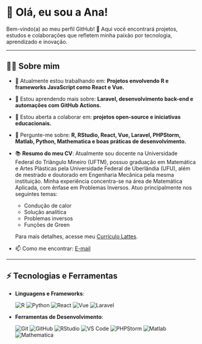 # 👋 Olá, eu sou a Ana! 

Bem-vindo(a) ao meu perfil GitHub! 🚀 Aqui você encontrará projetos, estudos e colaborações que refletem minha paixão por tecnologia, aprendizado e inovação.

---

## 👩‍💻 Sobre mim
- 🔭 Atualmente estou trabalhando em: **Projetos envolvendo R e frameworks JavaScript como React e Vue.**
- 🌱 Estou aprendendo mais sobre: **Laravel, desenvolvimento back-end e automações com GitHub Actions.**
- 🤝 Estou aberta a colaborar em: **projetos open-source e iniciativas educacionais.**
- 💬 Pergunte-me sobre: **R, RStudio, React, Vue, Laravel, PHPStorm, Matlab, Python, Mathematica e boas práticas de desenvolvimento.**
- 📚 **Resumo do meu CV**:
  Atualmente sou docente na Universidade Federal do Triângulo Mineiro (UFTM), possuo graduação em Matemática e Artes Plásticas pela Universidade Federal de Uberlândia (UFU), além de mestrado e doutorado em Engenharia Mecânica pela mesma instituição. Minha experiência concentra-se na área de Matemática Aplicada, com ênfase em Problemas Inversos. Atuo principalmente nos seguintes temas:
  - Condução de calor
  - Solução analítica
  - Problemas inversos
  - Funções de Green

  Para mais detalhes, acesse meu [Currículo Lattes](https://lattes.cnpq.br/5582801060910261). 

- 📫 Como me encontrar: [E-mail](mailto:anapaula.fernandes@uftm.edu.br)

---

## ⚡ Tecnologias e Ferramentas
- **Linguagens e Frameworks**:  

  ![R](https://img.shields.io/badge/-R-276DC3?logo=r&logoColor=white&style=flat-square)
  ![Python](https://img.shields.io/badge/-Python-3776AB?logo=python&logoColor=white&style=flat-square)
  ![React](https://img.shields.io/badge/-React-61DAFB?logo=react&logoColor=black&style=flat-square)
  ![Vue](https://img.shields.io/badge/-Vue.js-4FC08D?logo=vue.js&logoColor=white&style=flat-square)
  ![Laravel](https://img.shields.io/badge/-Laravel-FF2D20?logo=laravel&logoColor=white&style=flat-square)

- **Ferramentas de Desenvolvimento**:

  ![Git](https://img.shields.io/badge/-Git-F05032?logo=git&logoColor=white&style=flat-square)
  ![GitHub](https://img.shields.io/badge/-GitHub-181717?logo=github&logoColor=white&style=flat-square)
  ![RStudio](https://img.shields.io/badge/-RStudio-75AADB?logo=rstudio&logoColor=white&style=flat-square)
  ![VS Code](https://img.shields.io/badge/-VS%20Code-007ACC?logo=visualstudiocode&logoColor=white&style=flat-square)
  ![PHPStorm](https://img.shields.io/badge/-PHPStorm-000000?logo=phpstorm&logoColor=white&style=flat-square)
  ![Matlab](https://img.shields.io/badge/-Matlab-0076A8?logo=mathworks&logoColor=white&style=flat-square)
  ![Mathematica](https://img.shields.io/badge/-Mathematica-DD1100?logo=wolfram&logoColor=white&style=flat-square)

